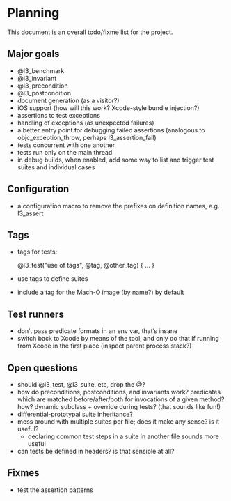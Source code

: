 # Planning

This document is an overall todo/fixme list for the project.

## Major goals

- @l3_benchmark
- @l3_invariant
- @l3_precondition
- @l3_postcondition
- document generation (as a visitor?)
- iOS support (how will this work? Xcode-style bundle injection?)
- assertions to test exceptions
- handling of exceptions (as unexpected failures)
- a better entry point for debugging failed assertions (analogous to objc_exception_throw, perhaps l3_assertion_fail)
- tests concurrent with one another
- tests run only on the main thread
- in debug builds, when enabled, add some way to list and trigger test suites and individual cases

## Configuration

- a configuration macro to remove the prefixes on definition names, e.g. l3_assert

## Tags

- tags for tests:

	@l3_test("use of tags", @tag, @other_tag) { … }

- use tags to define suites
- include a tag for the Mach-O image (by name?) by default

## Test runners

- don’t pass predicate formats in an env var, that’s insane
- switch back to Xcode by means of the tool, and only do that if running from Xcode in the first place (inspect parent process stack?)

## Open questions

- should @l3_test, @l3_suite, etc, drop the @?
- how do preconditions, postconditions, and invariants work? predicates which are matched before/after/both for invocations of a given method? how? dynamic subclass + override during tests? (that sounds like fun!)
- differential-prototypal suite inheritance?
- mess around with multiple suites per file; does it make any sense? is it useful?
	- declaring common test steps in a suite in another file sounds more useful
- can tests be defined in headers? is that sensible at all?

## Fixmes

- test the assertion patterns